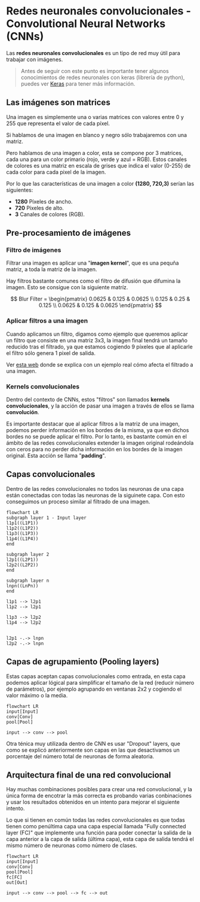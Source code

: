 # Redes neuronales convolucionales - Convolutional Neural Networks (CNNs)

Las **redes neuronales convolucionales** es un tipo de red muy útil para trabajar con imágenes.

> Antes de seguir con este punto es importante tener algunos conocimientos de redes neuronales con keras (librería de python), puedes ver [Keras](../Python/Keras/01%20-%20intro.md) para tener más información.

## Las imágenes son matrices

Una imagen es simplemente una o varias matrices con valores entre 0 y 255 que representa el valor de cada píxel.

Si hablamos de una imagen en blanco y negro sólo trabajaremos con una matriz.

Pero hablamos de una imagen a color, esta se compone por 3 matrices, cada una para un color primario (rojo, verde y azul = RGB). Estos canales de colores es una matriz en escala de grises que indica el valor (0-255) de cada color para cada pixel de la imagen.

Por lo que las características de una imagen a color **(1280, 720,3)** serían las siguientes:

* **1280**  Píxeles de ancho.
* **720**  Píxeles de alto.
* **3**  Canales de colores (RGB).

## Pre-procesamiento de imágenes

### Filtro de imágenes

Filtrar una imagen es aplicar una "**imagen kernel**", que es una pequña matriz, a toda la matriz de la imagen.

Hay filtros bastante comunes como el filtro de difusión que difumina la imagen. Esto se consigue con la siguiente matríz.

$$
Blur Filter = \begin{pmatrix}
  0.0625 & 0.125 & 0.0625 \\
  0.125 & 0.25 & 0.125 \\
  0.0625 & 0.125 & 0.0625
\end{pmatrix}
$$

### Aplicar filtros a una imagen

Cuando aplicamos un filtro, digamos como ejemplo que queremos aplicar un filtro que consiste en una matriz 3x3, la imagen final tendrá un tamaño reducido tras el filtrado, ya que estamos cogiendo 9 píxeles que al aplicarle el filtro sólo genera 1 pixel de salida.

Ver [esta web](https://setosa.io/ev/image-kernels/) donde se explica con un ejemplo real cómo afecta el filtrado a una imagen.

### Kernels convolucionales

Dentro del contexto de CNNs, estos "filtros" son llamados **kernels convolucionales**, y la acción de pasar una imagen a través de ellos se llama **convolución**.

Es importante destacar que al aplicar filtros a la matriz de una imagen, podemos perder información en los bordes de la misma, ya que en dichos bordes no se puede aplicar el filtro. Por lo tanto, es bastante común en el ámbito de las redes convolucionales extender la imagen original rodeándola con ceros para no perder dicha información en los bordes de la imagen original. Esta acción se llama "**padding**".

## Capas convolucionales

Dentro de las redes convolucionales no todos las neuronas de una capa están conectadas con todas las neuronas de la siguinete capa. Con esto conseguimos un proceso similar al filtrado de una imagen.

```mermaid
flowchart LR
subgraph layer 1 - Input layer
l1p1((L1P1))
l1p2((L1P2))
l1p3((L1P3))
l1p4((L1P4))
end

subgraph layer 2
l2p1((L2P1))
l2p2((L2P2))
end

subgraph layer n
lnpn((LnPn))
end

l1p1 --> l2p1
l1p2 --> l2p1

l1p3 --> l2p2
l1p4 --> l2p2


l2p1 -.-> lnpn
l2p2 -.-> lnpn
```

## Capas de agrupamiento (Pooling layers)

Estas capas aceptan capas convolucionales como entrada, en esta capa podemos aplicar lógical para simplificar el tamaño de la red (reducir número de parámetros), por ejemplo agrupando en ventanas 2x2 y cogiendo el valor máximo o la media.

```mermaid
flowchart LR
input[Input]
conv[Conv]
pool[Pool]

input --> conv --> pool
```

Otra ténica muy utilizada dentro de CNN es usar "Dropout" layers, que como se explicó anteriormente son capas en las que desactivamos un porcentaje del número total de neuronas de forma aleatoria.

## Arquitectura final de una red convolucional

Hay muchas combinaciones posibles para crear una red convolucional, y la única forma de encotrar la más correcta es probando varias conbinaciones y usar los resultados obtenidos en un intento para mejorar el siguiente intento.

Lo que si tienen en común todas las redes convolucionales es que todas tienen como penúltima capa una capa especial llamada "Fully connected layer (FC)" que implemente una función para poder conectar la salida de la capa anterior a la capa de salida (última capa), esta capa de salida tendrá el mismo número de neuronas como número de clases.

```mermaid
flowchart LR
input[Input]
conv[Conv]
pool[Pool]
fc[FC]
out[Out]

input --> conv --> pool --> fc --> out
```
